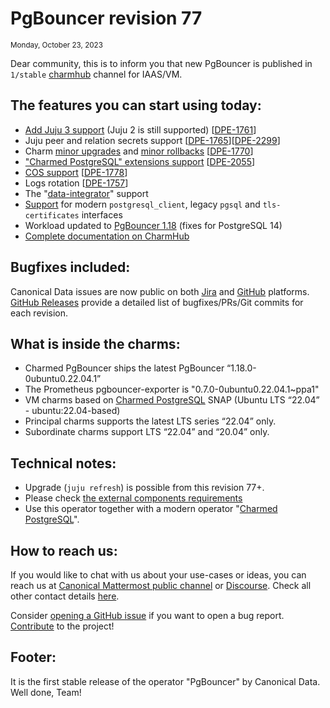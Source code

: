 # PgBouncer revision 77
<sub>Monday, October 23, 2023</sub>

Dear community, this is to inform you that new PgBouncer is published in `1/stable` [charmhub](https://charmhub.io/pgbouncer?channel=1/stable) channel for IAAS/VM.

## The features you can start using today:

* [Add Juju 3 support](/t/12307) (Juju 2 is still supported) [[DPE-1761](https://warthogs.atlassian.net/browse/DPE-1761)]
* Juju peer and relation secrets support [[DPE-1765](https://warthogs.atlassian.net/browse/DPE-1765)][[DPE-2299](https://warthogs.atlassian.net/browse/DPE-2299)] 
* Charm [minor upgrades](/t/12317) and [minor rollbacks](/t/12316) [[DPE-1770](https://warthogs.atlassian.net/browse/DPE-1771)]
* ["Charmed PostgreSQL" extensions support](https://charmhub.io/postgresql/docs/h-enable-plugins) [[DPE-2055](https://warthogs.atlassian.net/browse/DPE-2055)]
* [COS support](/t/12308) [[DPE-1778](https://warthogs.atlassian.net/browse/DPE-1778)]
* Logs rotation [[DPE-1757](https://warthogs.atlassian.net/browse/DPE-1757)]
* The "[data-integrator](https://charmhub.io/data-integrator)" support
* [Support](https://charmhub.io/pgbouncer/integrations?channel=1/stable) for modern `postgresql_client`, legacy `pgsql` and `tls-certificates` interfaces
* Workload updated to [PgBouncer 1.18](https://www.pgbouncer.org/changelog.html) (fixes for PostgreSQL 14)
* [Complete documentation on CharmHub](https://charmhub.io/pgbouncer?channel=1/stable)

## Bugfixes included:

Canonical Data issues are now public on both [Jira](https://warthogs.atlassian.net/jira/software/c/projects/DPE/issues/) and [GitHub](https://github.com/canonical/pgbouncer-operator/issues) platforms.<br/>[GitHub Releases](https://github.com/canonical/pgbouncer-operator/releases) provide a detailed list of bugfixes/PRs/Git commits for each revision.

## What is inside the charms:

* Charmed PgBouncer ships the latest PgBouncer “1.18.0-0ubuntu0.22.04.1”
* The Prometheus pgbouncer-exporter is "0.7.0-0ubuntu0.22.04.1~ppa1"
* VM charms based on [Charmed PostgreSQL](https://snapcraft.io/charmed-postgresql) SNAP (Ubuntu LTS “22.04” - ubuntu:22.04-based)
* Principal charms supports the latest LTS series “22.04” only.
* Subordinate charms support LTS “22.04” and “20.04” only.

## Technical notes:

* Upgrade (`juju refresh`) is possible from this revision 77+.
* Please check [the external components requirements](/t/12307?channel=1/stable)
* Use this operator together with a modern operator "[Charmed PostgreSQL](https://charmhub.io/postgresql)".

## How to reach us:

If you would like to chat with us about your use-cases or ideas, you can reach us at [Canonical Mattermost public channel](https://chat.charmhub.io/charmhub/channels/data-platform) or [Discourse](https://discourse.charmhub.io/). Check all other contact details [here](/t/TODO).

Consider [opening a GitHub issue](https://github.com/canonical/pgbouncer-operator/issues) if you want to open a bug report.<br/>[Contribute](https://github.com/canonical/pgbouncer-operator/blob/main/CONTRIBUTING.md) to the project!

## Footer:

It is the first stable release of the operator "PgBouncer" by Canonical Data.<br/>Well done, Team!